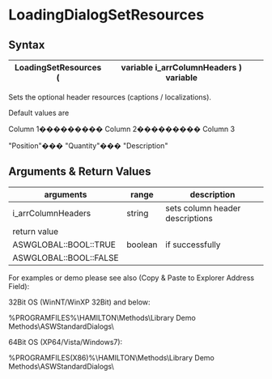 # LoadingDialogSetResources

## Syntax

| LoadingSetResources ( | variable i\_arrColumnHeaders ) variable |   |
| --------------------- | --------------------------------------- | - |

Sets the optional header resources (captions / localizations).

Default values are

Column 1��������� Column 2��������� Column 3

"Position"��� "Quantity"��� "Description"

## Arguments & Return Values

| arguments              | range   | description                     |
| ---------------------- | ------- | ------------------------------- |
| i\_arrColumnHeaders    | string  | sets column header descriptions |
| return value           |         |                                 |
| ASWGLOBAL::BOOL::TRUE  | boolean | if successfully                 |
| ASWGLOBAL::BOOL::FALSE |         |                                 |

For examples or demo please see also (Copy & Paste to Explorer Address Field):

32Bit OS (WinNT/WinXP 32Bit) and below:

%PROGRAMFILES%\HAMILTON\Methods\Library Demo Methods\ASWStandardDialogs\\

64Bit OS (XP64/Vista/Windows7):

%PROGRAMFILES(X86)%\HAMILTON\Methods\Library Demo Methods\ASWStandardDialogs\\
